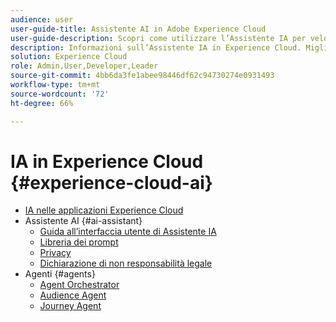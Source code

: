 ```yaml
---
audience: user
user-guide-title: Assistente AI in Adobe Experience Cloud
user-guide-description: Scopri come utilizzare l’Assistente IA per velocizzare il flusso di lavoro con Adobe Experience Platform e Real-time Customer Data Platform.
description: Informazioni sull’Assistente IA in Experience Cloud. Migliora la tua conoscenza del prodotto e acquisisci insight operativi utilizzando l’IA in Experience Cloud.
solution: Experience Cloud
role: Admin,User,Developer,Leader
source-git-commit: 4bb6da3fe1abee98446df62c94730274e0931493
workflow-type: tm+mt
source-wordcount: '72'
ht-degree: 66%

---
```



# IA in Experience Cloud {#experience-cloud-ai}

- [IA nelle applicazioni Experience Cloud](home.md)
- Assistente AI {#ai-assistant}
   - [Guida all’interfaccia utente di Assistente IA](./ai-assistant/ai-assistant-ui.md)
   - [Libreria dei prompt](./ai-assistant/prompt-library.md)
   - [Privacy](./ai-assistant/privacy.md)
   - [Dichiarazione di non responsabilità legale](./ai-assistant/legal-disclaimer.md)
- Agenti {#agents}
   - [Agent Orchestrator](./agents/agent-orchestrator.md)
   - [Audience Agent](./agents/audience.md)
   - [Journey Agent](./agents/ajo-agent-analyze.md)

